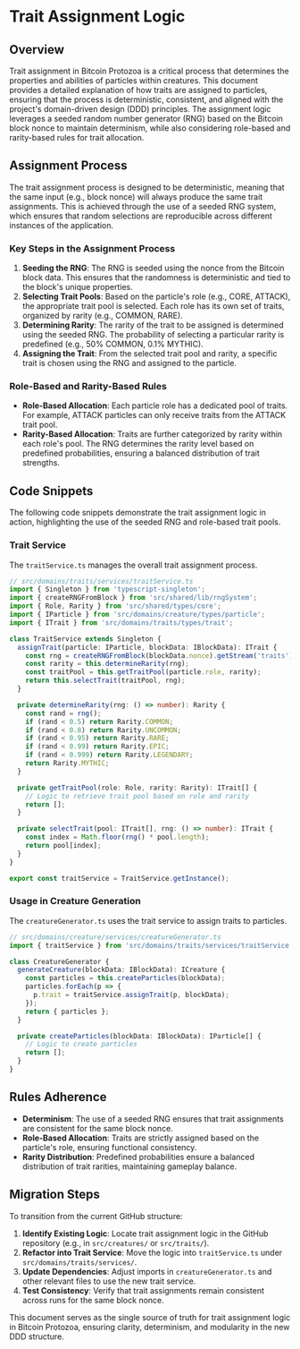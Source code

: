 
# Trait Assignment Logic

## Overview
Trait assignment in Bitcoin Protozoa is a critical process that determines the properties and abilities of particles within creatures. This document provides a detailed explanation of how traits are assigned to particles, ensuring that the process is deterministic, consistent, and aligned with the project's domain-driven design (DDD) principles. The assignment logic leverages a seeded random number generator (RNG) based on the Bitcoin block nonce to maintain determinism, while also considering role-based and rarity-based rules for trait allocation.

## Assignment Process
The trait assignment process is designed to be deterministic, meaning that the same input (e.g., block nonce) will always produce the same trait assignments. This is achieved through the use of a seeded RNG system, which ensures that random selections are reproducible across different instances of the application.

### Key Steps in the Assignment Process
1. **Seeding the RNG**: The RNG is seeded using the nonce from the Bitcoin block data. This ensures that the randomness is deterministic and tied to the block's unique properties.
2. **Selecting Trait Pools**: Based on the particle's role (e.g., CORE, ATTACK), the appropriate trait pool is selected. Each role has its own set of traits, organized by rarity (e.g., COMMON, RARE).
3. **Determining Rarity**: The rarity of the trait to be assigned is determined using the seeded RNG. The probability of selecting a particular rarity is predefined (e.g., 50% COMMON, 0.1% MYTHIC).
4. **Assigning the Trait**: From the selected trait pool and rarity, a specific trait is chosen using the RNG and assigned to the particle.

### Role-Based and Rarity-Based Rules
- **Role-Based Allocation**: Each particle role has a dedicated pool of traits. For example, ATTACK particles can only receive traits from the ATTACK trait pool.
- **Rarity-Based Allocation**: Traits are further categorized by rarity within each role's pool. The RNG determines the rarity level based on predefined probabilities, ensuring a balanced distribution of trait strengths.

## Code Snippets
The following code snippets demonstrate the trait assignment logic in action, highlighting the use of the seeded RNG and role-based trait pools.

### Trait Service
The `traitService.ts` manages the overall trait assignment process.
```typescript
// src/domains/traits/services/traitService.ts
import { Singleton } from 'typescript-singleton';
import { createRNGFromBlock } from 'src/shared/lib/rngSystem';
import { Role, Rarity } from 'src/shared/types/core';
import { IParticle } from 'src/domains/creature/types/particle';
import { ITrait } from 'src/domains/traits/types/trait';

class TraitService extends Singleton {
  assignTrait(particle: IParticle, blockData: IBlockData): ITrait {
    const rng = createRNGFromBlock(blockData.nonce).getStream('traits');
    const rarity = this.determineRarity(rng);
    const traitPool = this.getTraitPool(particle.role, rarity);
    return this.selectTrait(traitPool, rng);
  }

  private determineRarity(rng: () => number): Rarity {
    const rand = rng();
    if (rand < 0.5) return Rarity.COMMON;
    if (rand < 0.8) return Rarity.UNCOMMON;
    if (rand < 0.95) return Rarity.RARE;
    if (rand < 0.99) return Rarity.EPIC;
    if (rand < 0.999) return Rarity.LEGENDARY;
    return Rarity.MYTHIC;
  }

  private getTraitPool(role: Role, rarity: Rarity): ITrait[] {
    // Logic to retrieve trait pool based on role and rarity
    return [];
  }

  private selectTrait(pool: ITrait[], rng: () => number): ITrait {
    const index = Math.floor(rng() * pool.length);
    return pool[index];
  }
}

export const traitService = TraitService.getInstance();
```

### Usage in Creature Generation
The `creatureGenerator.ts` uses the trait service to assign traits to particles.
```typescript
// src/domains/creature/services/creatureGenerator.ts
import { traitService } from 'src/domains/traits/services/traitService';

class CreatureGenerator {
  generateCreature(blockData: IBlockData): ICreature {
    const particles = this.createParticles(blockData);
    particles.forEach(p => {
      p.trait = traitService.assignTrait(p, blockData);
    });
    return { particles };
  }

  private createParticles(blockData: IBlockData): IParticle[] {
    // Logic to create particles
    return [];
  }
}
```

## Rules Adherence
- **Determinism**: The use of a seeded RNG ensures that trait assignments are consistent for the same block nonce.
- **Role-Based Allocation**: Traits are strictly assigned based on the particle's role, ensuring functional consistency.
- **Rarity Distribution**: Predefined probabilities ensure a balanced distribution of trait rarities, maintaining gameplay balance.

## Migration Steps
To transition from the current GitHub structure:
1. **Identify Existing Logic**: Locate trait assignment logic in the GitHub repository (e.g., in `src/creatures/` or `src/traits/`).
2. **Refactor into Trait Service**: Move the logic into `traitService.ts` under `src/domains/traits/services/`.
3. **Update Dependencies**: Adjust imports in `creatureGenerator.ts` and other relevant files to use the new trait service.
4. **Test Consistency**: Verify that trait assignments remain consistent across runs for the same block nonce.

This document serves as the single source of truth for trait assignment logic in Bitcoin Protozoa, ensuring clarity, determinism, and modularity in the new DDD structure.
